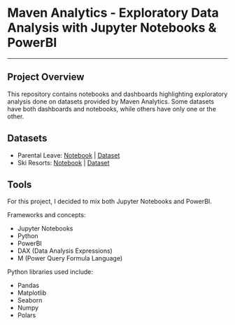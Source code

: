 # Maven Analytics - Exploratory Data Analysis with Jupyter Notebooks & PowerBI
--------------------------------------------

## Project Overview

This repository contains notebooks and dashboards highlighting exploratory analysis done on datasets provided by Maven Analytics.
Some datasets have both dashboards and notebooks, while others have only one or the other.

## Datasets

- Parental Leave: [Notebook](/notebooks/parental_leave.ipynb) | [Dataset](/data/parental_leave/)
- Ski Resorts: [Notebook](/notebooks/ski_resorts.ipynb) | [Dataset](/data/ski_resorts/)

## Tools

For this project, I decided to mix both Jupyter Notebooks and PowerBI.

Frameworks and concepts:
- Jupyter Notebooks
- Python
- PowerBI
- DAX (Data Analysis Expressions)
- M (Power Query Formula Language)

Python libraries used include:
- Pandas
- Matplotlib
- Seaborn
- Numpy
- Polars

